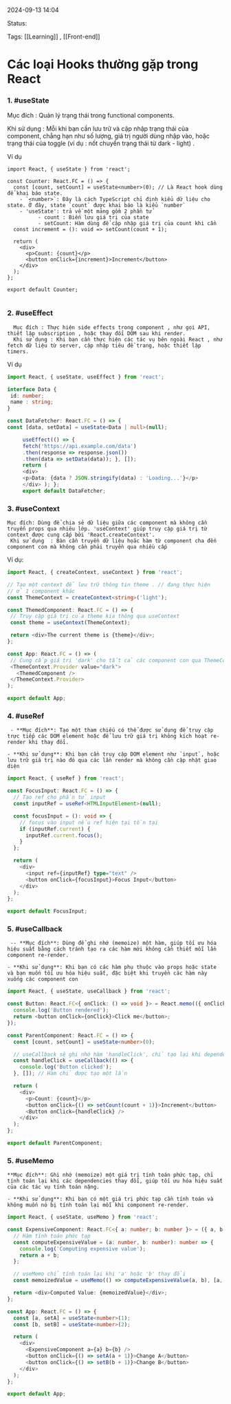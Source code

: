 
2024-09-13 14:04

Status:

Tags: [[Learning]] , [[Front-end]]
# Các loại Hooks thường gặp trong React

### 1. #useState

 Mục đích :  Quản lý trạng thái trong functional components. 
 
Khi sử dụng : Mỗi khi bạn cần lưu trữ và cập nhập trạng thái của component, chẳng hạn như số lượng, giá trị người dùng nhập vào, hoặc trạng thái của toggle (ví dụ : nốt chuyển trạng thái từ dark - light) .

Ví dụ 
```
import React, { useState } from 'react';

const Counter: React.FC = () => {
  const [count, setCount] = useState<number>(0); // Là React hook dùng để khai báo state.
    - `<number>`: Đây là cách TypeScript chỉ định kiểu dữ liệu cho          state. Ở đây, state `count` được khai báo là kiểu `number`
    - 'useState': trả về một mảng gồm 2 phần tử
          - count : Biến lưu giá trị của state
          - setCount: Hàm dùng để cập nhập giá trị của count khi cần
  const increment = (): void => setCount(count + 1);

  return (
    <div>
      <p>Count: {count}</p>
      <button onClick={increment}>Increment</button>
    </div>
  );
};

export default Counter;


```

### 2. #useEffect

      Mục đích : Thực hiện side effects trong component , như gọi API, thiết lập subscription , hoặc thay đổi DOM sau khi render.
      Khi sử dụng : Khi bạn cần thực hiện các tác vụ bên ngoài React , như fetch dữ liệu từ server, cập nhập tiêu đề trang, hoặc thiết lập timers.

Ví dụ 
```typescript
import React, { useState, useEffect } from 'react';

interface Data {
 id: number;
 name : string;
}

const DataFetcher: React.FC = () => {
const [data, setData] = useState<Data | null>(null); 

     useEffect(() => { 
     fetch('https://api.example.com/data') 
     .then(response => response.json()) 
     .then(data => setData(data)); }, []); 
     return ( 
     <div> 
     <p>Data: {data ? JSON.stringify(data) : 'Loading...'}</p> 
     </div> ); };
     export default DataFetcher;
```

### 3. #useContext 

    Mục đích: Dùng để chia sẻ dữ liệu giữa các component mà không cần truyển props qua nhiêu lớp. 'useContext' giúp truy cập giá trị từ context được cung cấp bởi 'React.createContext'.
     Khi sử dụng  : Bàn cần truyền dữ liệu họăc hàm từ component cha đến component con mà không cần phải truyền qua nhiều cấp
Ví dụ: 
 ```typescript
import React, { createContext, useContext } from 'react';

// Tạo một context để lưu trữ thông tin theme . // đang thực hiện
// ở 1 component khác
const ThemeContext = createContext<string>('light');

const ThemedComponent: React.FC = () => {
  // Truy cập giá trị của theme kia thông qua useContext
  const theme = useContext(ThemeContext);

  return <div>The current theme is {theme}</div>;
};

const App: React.FC = () => (
  // Cung cấp giá trị 'dark' cho tất cả các component con qua ThemeContext.Provider
  <ThemeContext.Provider value="dark">
    <ThemedComponent />
  </ThemeContext.Provider>
);

export default App;

```


### 4. #useRef

     - **Mục đích**: Tạo một tham chiếu có thể được sử dụng để truy cập trực tiếp các DOM element hoặc để lưu trữ giá trị không kích hoạt re-render khi thay đổi.
    
    - **Khi sử dụng**: Khi bạn cần truy cập DOM element như `input`, hoặc lưu trữ giá trị nào đó qua các lần render mà không cần cập nhật giao diện

```typescript
import React, { useRef } from 'react';

const FocusInput: React.FC = () => {
  // Tạo ref cho phần tử input
  const inputRef = useRef<HTMLInputElement>(null);

  const focusInput = (): void => {
    // focus vào input nếu ref hiện tại tồn tại
    if (inputRef.current) {
      inputRef.current.focus();
    }
  };

  return (
    <div>
      <input ref={inputRef} type="text" />
      <button onClick={focusInput}>Focus Input</button>
    </div>
  );
};

export default FocusInput;

```


### 5. #useCallback

     -- **Mục đích**: Dùng để ghi nhớ (memoize) một hàm, giúp tối ưu hóa hiệu suất bằng cách tránh tạo ra các hàm mới không cần thiết mỗi lần component re-render.
    
    - **Khi sử dụng**: Khi bạn có các hàm phụ thuộc vào props hoặc state và bạn muốn tối ưu hóa hiệu suất, đặc biệt khi truyền các hàm này xuống các component con

```typescript
import React, { useState, useCallback } from 'react';

const Button: React.FC<{ onClick: () => void }> = React.memo(({ onClick }) => {
  console.log('Button rendered');
  return <button onClick={onClick}>Click me</button>;
});

const ParentComponent: React.FC = () => {
  const [count, setCount] = useState<number>(0);

  // useCallback sẽ ghi nhớ hàm 'handleClick', chỉ tạo lại khi dependencies thay đổi
  const handleClick = useCallback(() => {
    console.log('Button clicked');
  }, []); // Hàm chỉ được tạo một lần

  return (
    <div>
      <p>Count: {count}</p>
      <button onClick={() => setCount(count + 1)}>Increment</button>
      <Button onClick={handleClick} />
    </div>
  );
};

export default ParentComponent;

```



### 5. #useMemo

    **Mục đích**: Ghi nhớ (memoize) một giá trị tính toán phức tạp, chỉ tính toán lại khi các dependencies thay đổi, giúp tối ưu hóa hiệu suất của các tác vụ tính toán nặng.
    
    - **Khi sử dụng**: Khi bạn có một giá trị phức tạp cần tính toán và không muốn nó bị tính toán lại mỗi khi component re-render.

```typescript
import React, { useState, useMemo } from 'react';

const ExpensiveComponent: React.FC<{ a: number; b: number }> = ({ a, b }) => {
  // Hàm tính toán phức tạp
  const computeExpensiveValue = (a: number, b: number): number => {
    console.log('Computing expensive value');
    return a + b;
  };

  // useMemo chỉ tính toán lại khi 'a' hoặc 'b' thay đổi
  const memoizedValue = useMemo(() => computeExpensiveValue(a, b), [a, b]);

  return <div>Computed Value: {memoizedValue}</div>;
};

const App: React.FC = () => {
  const [a, setA] = useState<number>(1);
  const [b, setB] = useState<number>(2);

  return (
    <div>
      <ExpensiveComponent a={a} b={b} />
      <button onClick={() => setA(a + 1)}>Change A</button>
      <button onClick={() => setB(b + 1)}>Change B</button>
    </div>
  );
};

export default App;






